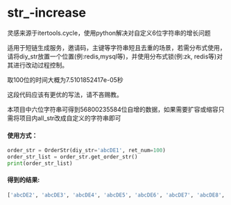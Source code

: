 # str_-increase
灵感来源于itertools.cycle，使用python解决对自定义6位字符串的增长问题

适用于短链生成服务，邀请码，主键等字符串短且去重的场景，若需分布式使用，请将diy_str放置一个位置(例:redis,mysql等)，并使用分布式锁(例:zk, redis等)对其进行改动过程控制。

取100位的时间大概为7.5101852417e-05秒

这段代码应该有更优的写法，请不吝赐教。

本项目中六位字符串可得到56800235584位自增的数据，如果需要扩容或缩容只需将项目内all_str改成自定义的字符串即可

#### 使用方式：
``` python
order_str = OrderStr(diy_str='abcDE1', ret_num=100)
order_str_list = order_str.get_order_str()
print(order_str_list)
```

#### 得到的结果:
``` python
['abcDE2', 'abcDE3', 'abcDE4', 'abcDE5', 'abcDE6', 'abcDE7', 'abcDE8', 'abcDE9', 'abcDEa', 'abcDEb', 'abcDEc', 'abcDEd', 'abcDEe', 'abcDEf', 'abcDEg', 'abcDEh', 'abcDEi', 'abcDEj', 'abcDEk', 'abcDEl', 'abcDEm', 'abcDEn', 'abcDEo', 'abcDEp', 'abcDEq', 'abcDEr', 'abcDEs', 'abcDEt', 'abcDEu', 'abcDEv', 'abcDEw', 'abcDEx', 'abcDEy', 'abcDEz', 'abcDEA', 'abcDEB', 'abcDEC', 'abcDED', 'abcDEE', 'abcDEF', 'abcDEG', 'abcDEH', 'abcDEI', 'abcDEJ', 'abcDEK', 'abcDEL', 'abcDEM', 'abcDEN', 'abcDEO', 'abcDEP', 'abcDEQ', 'abcDER', 'abcDES', 'abcDET', 'abcDEU', 'abcDEV', 'abcDEW', 'abcDEX', 'abcDEY', 'abcDEZ', 'abcDF0', 'abcDF1', 'abcDF2', 'abcDF3', 'abcDF4', 'abcDF5', 'abcDF6', 'abcDF7', 'abcDF8', 'abcDF9', 'abcDFa', 'abcDFb', 'abcDFc', 'abcDFd', 'abcDFe', 'abcDFf', 'abcDFg', 'abcDFh', 'abcDFi', 'abcDFj', 'abcDFk', 'abcDFl', 'abcDFm', 'abcDFn', 'abcDFo', 'abcDFp', 'abcDFq', 'abcDFr', 'abcDFs', 'abcDFt', 'abcDFu', 'abcDFv', 'abcDFw', 'abcDFx', 'abcDFy', 'abcDFz', 'abcDFA', 'abcDFB', 'abcDFC', 'abcDFD']
```
